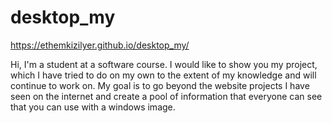 # desktop_my
https://ethemkizilyer.github.io/desktop_my/

Hi, I'm a student at a software course. I would like to show you my project, which I have tried to do on my own to the extent of my knowledge and will continue to work on. My goal is to go beyond the website projects I have seen on the internet and create a pool of information that everyone can see that you can use with a windows image.
